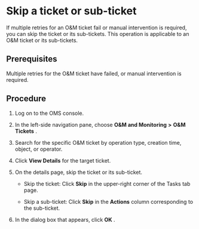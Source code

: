 Skip a ticket or sub-ticket 
================================================

If multiple retries for an O\&M ticket fail or manual intervention is required, you can skip the ticket or its sub-tickets. This operation is applicable to an O\&M ticket or its sub-tickets. 

Prerequisites 
----------------------------------

Multiple retries for the O\&M ticket have failed, or manual intervention is required.

Procedure 
------------------------------

1. Log on to the OMS console.

   

2. In the left-side navigation pane, choose **O\&M and Monitoring** **\>** **O\&M Tickets** .

   

3. Search for the specific O\&M ticket by operation type, creation time, object, or operator.

   

4. Click **View Details** for the target ticket.

   

5. On the details page, skip the ticket or its sub-ticket. 

   * Skip the ticket: Click **Skip** in the upper-right corner of the Tasks tab page.

     
   
   * Skip a sub-ticket: Click **Skip** in the **Actions** column corresponding to the sub-ticket.

     
   

   

6. In the dialog box that appears, click **OK** .

   



